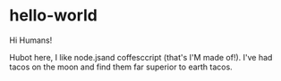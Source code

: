 # hello-world

Hi Humans!

Hubot here, I like node.jsand coffesccript (that's I'M made of!).
I've had tacos on the moon and find them far superior to earth tacos.
